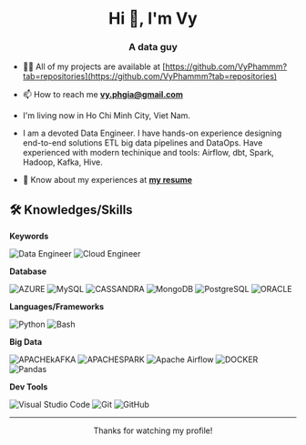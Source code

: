 <h1 align="center">Hi 👋, I'm Vy</h1>
<h3 align="center">A data guy</h3>

- 👨‍💻 All of my projects are available at [https://github.com/VyPhammm?tab=repositories](https://github.com/VyPhammm?tab=repositories)

- 📫 How to reach me **vy.phgia@gmail.com**

- I'm living now in Ho Chi Minh City, Viet Nam. 

- I am a devoted Data Engineer. I have hands-on experience designing end-to-end solutions ETL big data
pipelines and DataOps. Have experienced with modern techinique and tools: Airflow, dbt, Spark, Hadoop, Kafka, Hive.
- 📄 Know about my experiences at **[my resume](https://drive.google.com/file/d/121aZvwaoDaKm-kDzlpOfI7XI__tA5gke/view?usp=sharing)**


## 🛠 Knowledges/Skills

**Keywords**

![Data Engineer](https://img.shields.io/badge/Data%20Engineer-%2314354C.svg?style=for-the-badge&logoColor=white) 
![Cloud Engineer](https://img.shields.io/badge/DATA%20OPS-0078d7.svg?style=for-the-badge&logoColor=white)

**Database**

![AZURE](https://img.shields.io/static/v1?style=for-the-badge&message=Azure+Data+Explorer&color=0078D4&logo=Azure+Data+Explorer&logoColor=FFFFFF&label=)
![MySQL](https://img.shields.io/badge/mysql-%2300f.svg?style=for-the-badge&logo=mysql&logoColor=white)
![CASSANDRA](https://img.shields.io/badge/Cassandra-1287B1?style=for-the-badge&logo=apache%20cassandra&logoColor=white)
![MongoDB](https://img.shields.io/badge/MongoDB-%234ea94b.svg?style=for-the-badge&logo=mongodb&logoColor=white) 
![PostgreSQL](https://img.shields.io/badge/postgresql-%230072C6.svg?style=for-the-badge&logo=postgresql&logoColor=white)
![ORACLE](https://img.shields.io/badge/Oracle-F80000?style=for-the-badge&logo=Oracle&logoColor=white)

**Languages/Frameworks**

![Python](https://img.shields.io/badge/python-%2314354C.svg?style=for-the-badge&logo=python&logoColor=white) 
![Bash](https://img.shields.io/badge/BASH-%4EAA25.svg?style=for-the-badge&logoColor=white)

**Big Data**

![APACHEkAFKA](https://img.shields.io/badge/Apache_Kafka-231F20?style=for-the-badge&logo=apache-kafka&logoColor=white)
![APACHESPARK](https://img.shields.io/badge/Apache_Spark-FFFFFF?style=for-the-badge&logo=apachespark&logoColor=#E35A16)
![Apache Airflow](https://img.shields.io/badge/Airflow-017CEE?style=for-the-badge&logo=Apache%20Airflow&logoColor=white)
![DOCKER](https://img.shields.io/badge/Docker-2CA5E0?style=for-the-badge&logo=docker&logoColor=white)
![Pandas](https://img.shields.io/badge/pandas-%23150458.svg?style=for-the-badge&logo=pandas&logoColor=white)


**Dev Tools**

![Visual Studio Code](https://img.shields.io/badge/VS%20Code-0078d7.svg?style=for-the-badge&logo=visual-studio-code&logoColor=white) 
![Git](https://img.shields.io/badge/git-%23F05033.svg?style=for-the-badge&logo=git&logoColor=white) 
![GitHub](https://img.shields.io/badge/github-%23121011.svg?style=for-the-badge&logo=github&logoColor=white) 


---
<p align="center">Thanks for watching my profile! </p>
<p align="center">

